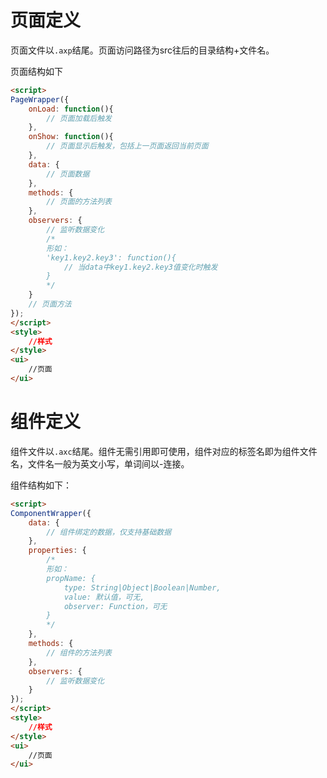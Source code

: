 # 页面定义

页面文件以<code>.axp</code>结尾。页面访问路径为src往后的目录结构+文件名。


页面结构如下

```html
<script>
PageWrapper({
    onLoad: function(){
        // 页面加载后触发
    },
    onShow: function(){
        // 页面显示后触发，包括上一页面返回当前页面
    },
    data: {
        // 页面数据
    },
    methods: {
        // 页面的方法列表
    },
    observers: {
        // 监听数据变化
        /*
        形如：
        'key1.key2.key3': function(){
            // 当data中key1.key2.key3值变化时触发
        }
        */
    }
    // 页面方法
});
</script>
<style>
    //样式
</style>
<ui>
    //页面
</ui>
```


# 组件定义

组件文件以<code>.axc</code>结尾。组件无需引用即可使用，组件对应的标签名即为组件文件名，文件名一般为英文小写，单词间以-连接。

组件结构如下：

```html
<script>
ComponentWrapper({
    data: {
        // 组件绑定的数据，仅支持基础数据
    },
    properties: {
        /*
        形如：
        propName: {
            type: String|Object|Boolean|Number,
            value: 默认值，可无,
            observer: Function，可无
        }
        */
    },
    methods: {
        // 组件的方法列表
    },
    observers: {
        // 监听数据变化
    }
});
</script>
<style>
    //样式
</style>
<ui>
    //页面
</ui>

```